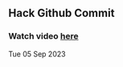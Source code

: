 
 ## Hack Github Commit 
 ### Watch video <a href="https://www.youtube.com">here</a> 
 Tue 05 Sep 2023 
